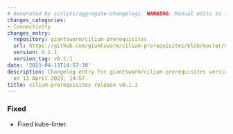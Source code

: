 ```yaml
---
# Generated by scripts/aggregate-changelogs. WARNING: Manual edits to this files will be overwritten.
changes_categories:
- Connectivity
changes_entry:
  repository: giantswarm/cilium-prerequisites
  url: https://github.com/giantswarm/cilium-prerequisites/blob/master/CHANGELOG.md#011---2023-04-13
  version: 0.1.1
  version_tag: v0.1.1
date: '2023-04-13T14:57:30'
description: Changelog entry for giantswarm/cilium-prerequisites version 0.1.1, published
  on 13 April 2023, 14:57.
title: cilium-prerequisites release v0.1.1
---
```


### Fixed 
- Fixed kube-linter.
